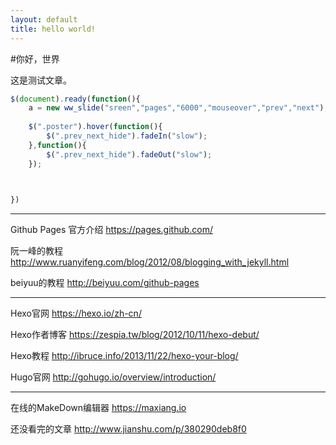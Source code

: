 ```yaml
---
layout: default
title: hello world!
---
```


#你好，世界

这是测试文章。

```js
$(document).ready(function(){	
    a = new ww_slide("sreen","pages","6000","mouseover","prev","next");
    
    $(".poster").hover(function(){
        $(".prev_next_hide").fadeIn("slow");
    },function(){
        $(".prev_next_hide").fadeOut("slow");
    });
    


})
```
------------

Github Pages 官方介绍 
https://pages.github.com/

阮一峰的教程
http://www.ruanyifeng.com/blog/2012/08/blogging_with_jekyll.html

beiyuu的教程
http://beiyuu.com/github-pages

------------

Hexo官网
https://hexo.io/zh-cn/

Hexo作者博客
https://zespia.tw/blog/2012/10/11/hexo-debut/

Hexo教程
http://ibruce.info/2013/11/22/hexo-your-blog/

Hugo官网
http://gohugo.io/overview/introduction/

------------

在线的MakeDown编辑器
https://maxiang.io

还没看完的文章
http://www.jianshu.com/p/380290deb8f0
